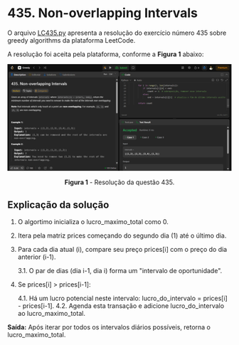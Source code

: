 # 435. Non-overlapping Intervals

O arquivo [LC435.py](.GreedLeetCode_Questoes/LC435.py) apresenta a resolução do exercício número 435 sobre greedy algorithms da plataforma LeetCode.

A resolução foi aceita pela plataforma, conforme a **Figura 1** abaixo:

<center>

![435.py](../assets/Questaomedium.png)

**Figura 1** - Resolução da questão 435.

</center>

## Explicação da solução

1. O algortimo inicializa o lucro_maximo_total como 0.

2. Itera pela matriz prices começando do segundo dia (1) até o último dia.

3. Para cada dia atual (i), compare seu preço prices[i] com o preço do dia anterior (i-1).

    3.1. O par de dias (dia i-1, dia i) forma um "intervalo de oportunidade".

4. Se prices[i] > prices[i-1]: 

    4.1. Há um lucro potencial neste intervalo: lucro_do_intervalo = prices[i] - prices[i-1].
    4.2. Agenda esta transação e adicione lucro_do_intervalo ao lucro_maximo_total.

**Saída:** Após iterar por todos os intervalos diários possíveis, retorna o lucro_maximo_total.